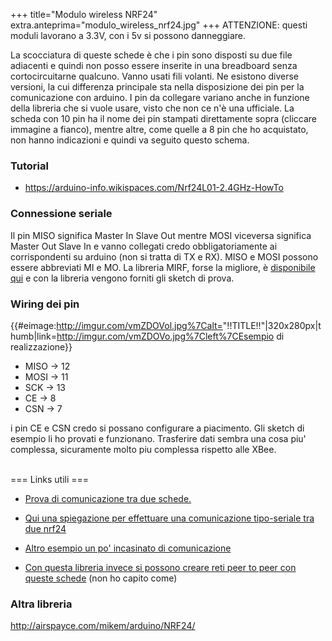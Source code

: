 +++
title="Modulo wireless NRF24"
extra.anteprima="modulo_wireless_nrf24.jpg"
+++
ATTENZIONE: questi moduli lavorano a 3.3V, con i 5v si possono
danneggiare.

La scocciatura di queste schede è che i pin sono disposti su due file
adiacenti e quindi non posso essere inserite in una breadboard senza
cortocircuitarne qualcuno. Vanno usati fili volanti. Ne esistono diverse
versioni, la cui differenza principale sta nella disposizione dei pin
per la comunicazione con arduino. I pin da collegare variano anche in
funzione della libreria che si vuole usare, visto che non ce n\'è una
ufficiale. La scheda con 10 pin ha il nome dei pin stampati direttamente
sopra (cliccare immagine a fianco), mentre altre, come quelle a 8 pin
che ho acquistato, non hanno indicazioni e quindi va seguito questo
schema.

### Tutorial

-   <https://arduino-info.wikispaces.com/Nrf24L01-2.4GHz-HowTo>

### Connessione seriale

Il pin MISO significa Master In Slave Out mentre MOSI viceversa
significa Master Out Slave In e vanno collegati credo obbligatoriamente
ai corrispondenti su arduino (non si tratta di TX e RX). MISO e MOSI
possono essere abbreviati MI e MO. La libreria MIRF, forse la migliore,
è [disponibile
qui](http://playground.arduino.cc/InterfacingWithHardware/Nrf24L01) e
con la libreria vengono forniti gli sketch di prova.

### Wiring dei pin

{{\#eimage:<http://imgur.com/vmZDOVol.jpg%7Calt=>\"!!TITLE!!\"\|320x280px\|thumb\|link=<http://imgur.com/vmZDOVo.jpg%7Cleft%7CEsempio>
di realizzazione}}

-   MISO -\> 12
-   MOSI -\> 11
-   SCK -\> 13
-   CE -\> 8
-   CSN -\> 7

i pin CE e CSN credo si possano configurare a piacimento. Gli sketch di
esempio li ho provati e funzionano. Trasferire dati sembra una cosa
piu\' complessa, sicuramente molto piu complessa rispetto alle XBee.

\
=== Links utili ===

-   [Prova di comunicazione tra due
    schede.](http://www.bajdi.com/playing-with-nrf24l01-modules/)

<!-- -->

-   [Qui una spiegazione per effettuare una comunicazione tipo-seriale
    tra due
    nrf24](http://arduino-for-beginners.blogspot.it/2013/06/arduino-serial-over-nrf24l01.html)

<!-- -->

-   [Altro esempio un po\' incasinato di
    comunicazione](http://arduino-info.wikispaces.com/nRF24L01-Mirf-Examples)

<!-- -->

-   [Con questa libreria invece si possono creare reti peer to peer con
    queste schede](http://maniacbug.github.io/RF24Network/) (non ho
    capito come)

### Altra libreria

<http://airspayce.com/mikem/arduino/NRF24/>